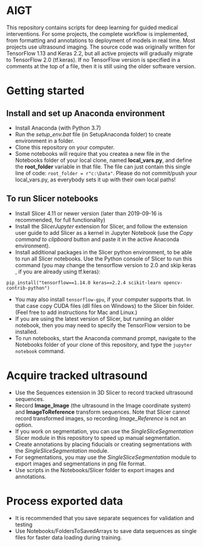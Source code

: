 # AIGT
This repository contains scripts for deep learning for guided medical interventions. For some projects, the complete workflow is implemented, from formatting and annotations to deployment of models in real time. Most projects use ultrasound imaging.
The source code was originally written for TensorFlow 1.13 and Keras 2.2, but all active projects will gradually migrate to TensorFlow 2.0 (tf.keras). If no TensorFlow version is specified in a comments at the top of a file, then it is still using the older software version.

# Getting started
## Install and set up Anaconda environment
- Install Anaconda (with Python 3.7)
- Run the *setup_env.bat* file (in SetupAnaconda folder) to create environment in a folder.
- Clone this repository on your computer.
- Some notebooks will require that you createa a new file in the Notebooks folder of your local clone, named **local_vars.py**, and define the **root_folder** variable in that file. The file can just contain this single line of code: `root_folder = r"c:\Data"`. Please do not commit/push your local_vars.py, as everybody sets it up with their own local paths!
## To run Slicer notebooks
- Install Slicer 4.11 or newer version (later than 2019-09-16 is recommended, for full functionality)
- Install the *SlicerJupyter* extension for Slicer, and follow the extension user guide to add Slicer as a kernel in Jupyter Notebook (use the *Copy command to clipboard* button and paste it in the active Anaconda environment).
- Install additional packages in the Slicer python environment, to be able to run all Slicer notebooks. Use the Python console of Slicer to run this command (you may change the tensorflow version to 2.0 and skip keras , if you are already using tf.keras):
```
pip_install("tensorflow==1.14.0 keras==2.2.4 scikit-learn opencv-contrib-python")
```
- You may also install `tensorflow-gpu`, if your computer supports that. In that case copy CUDA files (dll files on Windows) to the Slicer bin folder. (Feel free to add instructions for Mac and Linux.)
- If you are using the latest version of Slicer, but running an older notebook, then you may need to specify the TensorFlow version to be installed.
- To run notebooks, start the Anaconda command prompt, navigate to the Notebooks folder of your clone of this repository, and type the `jupyter notebook` command.

# Acquire tracked ultrasound
- Use the Sequences extension in 3D Slicer to record tracked ultrasound sequences.
- Record **Image_Image** (the ultrasound in the Image coordinate system) and **ImageToReference** transform sequences. Note that Slicer cannot record transformed images, so recording *Image_Reference* is not an option.
- If you work on segmentation, you can use the *SingleSliceSegmentation* Slicer module in this repository to speed up manual segmentation.
- Create annotations by placing fiducials or creating segmentations with the *SingleSliceSegmentation* module.
- For segmentations, you may use the *SingleSliceSegmentation* module to export images and segmentations in png file format.
- Use scripts in the Notebooks/Slicer folder to export images and annotations.

# Process exported data
- It is recommended that you save separate sequences for validation and testing
- Use Notebooks/FoldersToSavedArrays to save data sequences as single files for faster data loading during training.
